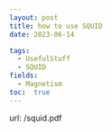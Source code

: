 ```yaml
---
layout: post
title: how to use SQUID
date: 2023-06-14

tags: 
  - UsefulStuff 
  - SQUID
fields: 
  - Magnetism
toc:  true
---
```

url: /squid.pdf
